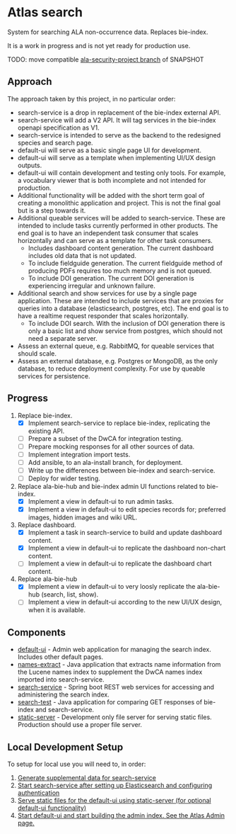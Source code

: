 # Atlas search

System for searching ALA non-occurrence data. Replaces bie-index.

It is a work in progress and is not yet ready for production use.

TODO: move compatible [ala-security-project branch](https://github.com/AtlasOfLivingAustralia/ala-security-project/tree/epic/java21/develop) of SNAPSHOT 

## Approach

The approach taken by this project, in no particular order:
- search-service is a drop in replacement of the bie-index external API.
- search-service will add a V2 API. It will tag services in the bie-index openapi specification as V1.
- search-service is intended to serve as the backend to the redesigned species and search page.
- default-ui will serve as a basic single page UI for development. 
- default-ui will serve as a template when implementing UI/UX design outputs.
- default-ui will contain development and testing only tools. For example, a vocabulary viewer that is both incomplete and not intended for production. 
- Additional functionality will be added with the short term goal of creating a monolithic application and project. This is not the final goal but is a step towards it.
- Additional queable services will be added to search-service. These are intended to include tasks currently performed in other products. The end goal is to have an independent task consumer that scales horizontally and can serve as a template for other task consumers. 
  - Includes dashboard content generation. The current dashboard includes old data that is not updated.
  - To include fieldguide generation. The current fieldguide method of producing PDFs requires too much memory and is not queued.
  - To include DOI generation. The current DOI generation is experiencing irregular and unknown failure.
- Additional search and show services for use by a single page application. These are intended to include services that are proxies for queries into a database (elasticsearch, postgres, etc). The end goal is to have a realtime request responder that scales horizontally.
  - To include DOI search. With the inclusion of DOI generation there is only a basic list and show service from postgres, which should not need a separate server.
- Assess an external queue, e.g. RabbitMQ, for queable services that should scale. 
- Assess an external database, e.g. Postgres or MongoDB, as the only database, to reduce deployment complexity. For use by queable services for persistence.

## Progress
1. Replace bie-index. 
   - [x] Implement search-service to replace bie-index, replicating the existing API.
   - [ ] Prepare a subset of the DwCA for integration testing.
   - [ ] Prepare mocking responses for all other sources of data.
   - [ ] Implement integration import tests.
   - [ ] Add ansible, to an ala-install branch, for deployment.
   - [ ] Write up the differences between bie-index and search-service.
   - [ ] Deploy for wider testing.
2. Replace ala-bie-hub and bie-index admin UI functions related to bie-index.
   - [x] Implement a view in default-ui to run admin tasks.
   - [x] Implement a view in default-ui to edit species records for; preferred images, hidden images and wiki URL.
3. Replace dashboard.
   - [x] Implement a task in search-service to build and update dashboard content.
   - [x] Implement a view in default-ui to replicate the dashboard non-chart content.
   - [ ] Implement a view in default-ui to replicate the dashboard chart content.
4. Replace ala-bie-hub
   - [x] Implement a view in default-ui to very loosly replicate the ala-bie-hub (search, list, show).
   - [ ] Implement a view in default-ui according to the new UI/UX design, when it is available.

## Components

* [default-ui](default-ui) - Admin web application for managing the search index. Includes other default pages.
* [names-extract](names-extract) - Java application that extracts name information from the Lucene names index to supplement the DwCA names index imported into search-service.
* [search-service](search-service) - Spring boot REST web services for accessing and administering the search index.
* [search-test](search-test) - Java application for comparing GET responses of bie-index and search-service.
* [static-server](static-server) - Development only file server for serving static files. Production should use a proper file server.

## Local Development Setup

To setup for local use you will need to, in order:
1. [Generate supplemental data for search-service](names-extract/README.md)
2. [Start search-service after setting up Elasticsearch and configuring authentication](search-service/README.md)
3. [Serve static files for the default-ui using static-server (for optional default-ui functionality)](static-server/README.md)
4. [Start default-ui and start building the admin index. See the Atlas Admin page.](default-ui/README.md)

